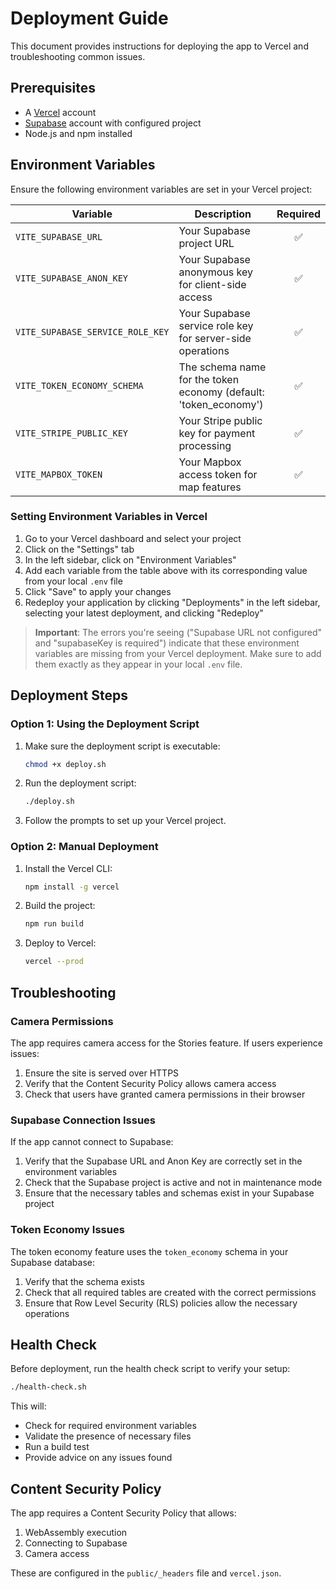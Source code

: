 # Deployment Guide

This document provides instructions for deploying the app to Vercel and troubleshooting common issues.

## Prerequisites

- A [Vercel](https://vercel.com/) account
- [Supabase](https://supabase.com/) account with configured project
- Node.js and npm installed

## Environment Variables

Ensure the following environment variables are set in your Vercel project:

| Variable | Description | Required |
|----------|-------------|:--------:|
| `VITE_SUPABASE_URL` | Your Supabase project URL | ✅ |
| `VITE_SUPABASE_ANON_KEY` | Your Supabase anonymous key for client-side access | ✅ |
| `VITE_SUPABASE_SERVICE_ROLE_KEY` | Your Supabase service role key for server-side operations | ✅ |
| `VITE_TOKEN_ECONOMY_SCHEMA` | The schema name for the token economy (default: 'token_economy') | ✅ |
| `VITE_STRIPE_PUBLIC_KEY` | Your Stripe public key for payment processing | ✅ |
| `VITE_MAPBOX_TOKEN` | Your Mapbox access token for map features | ✅ |

### Setting Environment Variables in Vercel

1. Go to your Vercel dashboard and select your project
2. Click on the "Settings" tab
3. In the left sidebar, click on "Environment Variables"
4. Add each variable from the table above with its corresponding value from your local `.env` file
5. Click "Save" to apply your changes
6. Redeploy your application by clicking "Deployments" in the left sidebar, selecting your latest deployment, and clicking "Redeploy"

> **Important**: The errors you're seeing ("Supabase URL not configured" and "supabaseKey is required") indicate that these environment variables are missing from your Vercel deployment. Make sure to add them exactly as they appear in your local `.env` file.

## Deployment Steps

### Option 1: Using the Deployment Script

1. Make sure the deployment script is executable:
   ```bash
   chmod +x deploy.sh
   ```

2. Run the deployment script:
   ```bash
   ./deploy.sh
   ```

3. Follow the prompts to set up your Vercel project.

### Option 2: Manual Deployment

1. Install the Vercel CLI:
   ```bash
   npm install -g vercel
   ```

2. Build the project:
   ```bash
   npm run build
   ```

3. Deploy to Vercel:
   ```bash
   vercel --prod
   ```

## Troubleshooting

### Camera Permissions

The app requires camera access for the Stories feature. If users experience issues:

1. Ensure the site is served over HTTPS
2. Verify that the Content Security Policy allows camera access
3. Check that users have granted camera permissions in their browser

### Supabase Connection Issues

If the app cannot connect to Supabase:

1. Verify that the Supabase URL and Anon Key are correctly set in the environment variables
2. Check that the Supabase project is active and not in maintenance mode
3. Ensure that the necessary tables and schemas exist in your Supabase project

### Token Economy Issues

The token economy feature uses the `token_economy` schema in your Supabase database:

1. Verify that the schema exists
2. Check that all required tables are created with the correct permissions
3. Ensure that Row Level Security (RLS) policies allow the necessary operations

## Health Check

Before deployment, run the health check script to verify your setup:

```bash
./health-check.sh
```

This will:
- Check for required environment variables
- Validate the presence of necessary files
- Run a build test
- Provide advice on any issues found

## Content Security Policy

The app requires a Content Security Policy that allows:

1. WebAssembly execution
2. Connecting to Supabase
3. Camera access

These are configured in the `public/_headers` file and `vercel.json`.
